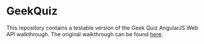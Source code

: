 # GeekQuiz
This repository contains a testable version of the Geek Quiz AngularJS Web API walkthrough. The original walkthrough can be found [here](http://www.asp.net/web-api/overview/getting-started-with-aspnet-web-api/build-a-single-page-application-spa-with-aspnet-web-api-and-angularjs).
